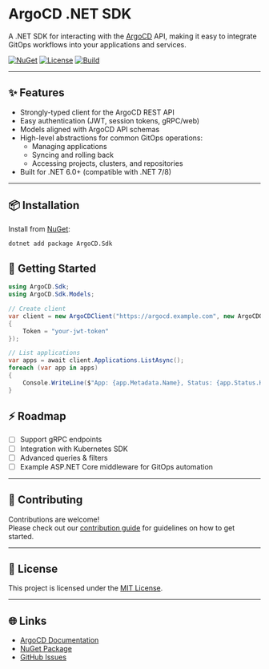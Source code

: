 # ArgoCD .NET SDK

A .NET SDK for interacting with the [ArgoCD](https://argo-cd.readthedocs.io/) API, making it easy to integrate GitOps workflows into your applications and services.

[![NuGet](https://img.shields.io/nuget/v/ArgoCD.Sdk.svg)](https://www.nuget.org/packages/ArgoCD.Sdk/) 
[![License](https://img.shields.io/github/license/neuroglia-io/argocd-sdk.svg)](./LICENSE)
[![Build](https://github.com/neuroglia-io/argocd-sdk/actions/workflows/build.yml/badge.svg)](https://github.com/neuroglia-io/argocd-sdk/actions)

---

## ✨ Features

- Strongly-typed client for the ArgoCD REST API
- Easy authentication (JWT, session tokens, gRPC/web)
- Models aligned with ArgoCD API schemas
- High-level abstractions for common GitOps operations:
  - Managing applications
  - Syncing and rolling back
  - Accessing projects, clusters, and repositories
- Built for .NET 6.0+ (compatible with .NET 7/8)

---

## 📦 Installation

Install from [NuGet](https://www.nuget.org/packages/ArgoCD.Sdk):

```bash
dotnet add package ArgoCD.Sdk
```

## 🚀 Getting Started

```c#
using ArgoCD.Sdk;
using ArgoCD.Sdk.Models;

// Create client
var client = new ArgoCDClient("https://argocd.example.com", new ArgoCDOptions
{
    Token = "your-jwt-token"
});

// List applications
var apps = await client.Applications.ListAsync();
foreach (var app in apps)
{
    Console.WriteLine($"App: {app.Metadata.Name}, Status: {app.Status.Health.Status}");
}
```

## ⚡ Roadmap

- [ ] Support gRPC endpoints
- [ ] Integration with Kubernetes SDK
- [ ] Advanced queries & filters
- [ ] Example ASP.NET Core middleware for GitOps automation

---

## 🤝 Contributing

Contributions are welcome!  
Please check out our [contribution guide](./CONTRIBUTING.md) for guidelines on how to get started.

---

## 📄 License

This project is licensed under the [MIT License](./LICENSE).

---

## 🌐 Links

- [ArgoCD Documentation](https://argo-cd.readthedocs.io/)
- [NuGet Package](https://www.nuget.org/packages/ArgoCD.Sdk)
- [GitHub Issues](https://github.com/neuroglia-io/argocd-sdk/issues)
